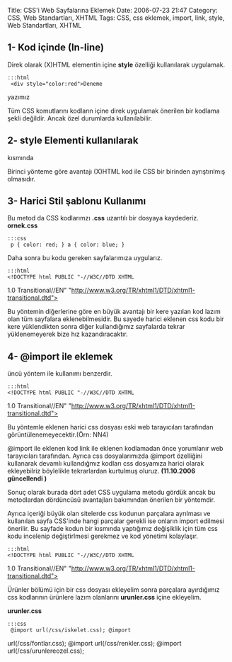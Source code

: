 Title: CSS&#039;i Web Sayfalarına Eklemek
Date: 2006-07-23 21:47
Category: CSS, Web Standartları, XHTML
Tags: CSS, css eklemek, import, link, style, Web Standartları, XHTML

## 1- Kod içinde (In-line)

Direk olarak (X)HTML elementin içine **style** özelliği kullanılarak
uygulamak.<!--more-->

	:::html
	 <div style="color:red">Deneme
yazımız</div> 

Tüm CSS komutlarını kodların içine direk uygulamak önerilen bir kodlama
şekli değildir. Ancak özel durumlarda kullanılabilir.

## 2- style Elementi kullanılarak

<head> kısmında <style> elementi içinde CSS kodumuzu yazarak
uygulamak.

	:::html
	 <!DOCTYPE html PUBLIC "-//W3C//DTD XHTML
1.0 Transitional//EN"
"http://www.w3.org/TR/xhtml1/DTD/xhtml1-transitional.dtd"> <html
xmlns="http://www.w3.org/1999/xhtml"> <head> <meta
http-equiv="Content-Type" content="text/html; charset=iso-8859-9" />
<title>CSS'i Uygulamak </title> <style type="text/css"> div{
color:red; } </style> </head> 

Birinci yönteme göre avantajı (X)HTML kod ile CSS bir birinden
ayrıştırılmış olmasıdır.

## 3- Harici Stil şablonu Kullanımı

Bu metod da CSS kodlarımzı **.css** uzantılı bir dosyaya kaydederiz.
**ornek.css**

	:::css
	 p { color: red; } a { color: blue; }


Daha sonra bu kodu gereken sayfalarımıza uygularız.

	:::html
	<!DOCTYPE html PUBLIC "-//W3C//DTD XHTML
1.0 Transitional//EN"
"http://www.w3.org/TR/xhtml1/DTD/xhtml1-transitional.dtd"> <html
xmlns="http://www.w3.org/1999/xhtml"> <head> <meta
http-equiv="Content-Type" content="text/html; charset=iso-8859-9" />
<title>CSS'i Uygulamak</title> <link rel="stylesheet"
type="text/css" href="ornek.css" /> </head> 

Bu yöntemin diğerlerine göre en büyük avantajı bir kere yazılan kod
lazım olan tüm sayfalara eklenebilmesidir. Bu sayede harici eklenen css
kodu bir kere yüklendikten sonra diğer kullandığımız sayfalarda tekrar
yüklenemeyerek bize hız kazandıracaktır.

## 4- @import ile eklemek

üncü yöntem ile kullanımı benzerdir.

	:::html
	<!DOCTYPE html PUBLIC "-//W3C//DTD XHTML
1.0 Transitional//EN"
"http://www.w3.org/TR/xhtml1/DTD/xhtml1-transitional.dtd"> <html
xmlns="http://www.w3.org/1999/xhtml"> <head> <meta
http-equiv="Content-Type" content="text/html; charset=iso-8859-9" />
<title>CSS'i Uygulamak</title> <style type="text/css"> @import
"ornek.css"; </style> </head> 

Bu yöntemle eklenen harici css dosyası eski web tarayıcıları tarafından
görüntülenemeyecektir.(Örn: NN4)

@import ile eklenen kod link ile eklenen kodlamadan önce yorumlanır web
tarayıcıları tarafından. Ayrıca css dosyalarımızda @import özelliğini
kullanarak devamlı kullandığmız kodları css dosyamıza harici olarak
ekleyebilriz böylelikle tekrarlardan kurtulmuş oluruz. **(11.10.2006
güncellendi )**

Sonuç olarak burada dört adet CSS uygulama metodu gördük ancak bu
metodlardan dördüncüsü avantajları bakımından önerilen bir yöntemdir.

Ayrıca içeriği büyük olan sitelerde css kodunun parçalara ayrılması ve
kullanılan sayfa CSS'inde hangi parçalar gerekli ise onların import
edilmesi önerilir. Bu sayfade kodun bir kısmında yaptığımız değişiklik
için tüm css kodu incelenip değiştirlmesi gerekmez ve kod yönetimi
kolaylaşır.

	:::html
	<!DOCTYPE html PUBLIC "-//W3C//DTD XHTML
1.0 Transitional//EN"
"http://www.w3.org/TR/xhtml1/DTD/xhtml1-transitional.dtd"> <html
xmlns="http://www.w3.org/1999/xhtml"> <head> <meta
http-equiv="Content-Type" content="text/html; charset=iso-8859-9" />
<title>CSS'i Uygulamak</title> <style type="text/css"> @import
"ornek.css"; </style> </head>

Ürünler bölümü için bir css dosyası ekleyelim sonra parçalara
ayırdığımız css kodlarının ürünlere lazım olanlarını **urunler.css**
içine ekleyelim.

**urunler.css**

	:::css
	 @import url(/css/iskelet.css); @import
url(/css/fontlar.css); @import url(/css/renkler.css); @import
url(/css/urunlereozel.css); 

</p>

